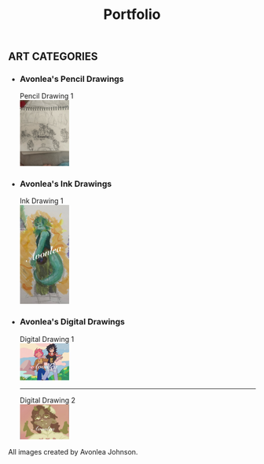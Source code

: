 <!--HERE IS THE DOCTYPE-->
<!DOCTYPE html>
<html lang="en">
<!--HERE IS THE HEAD-->
  <head>
    <title>Avonlea's Portfolio</title>
  </head>
<!--HERE IS THE BODY-->
<body>
  <!--HERE IS FIRST SEMANTIC ELEMENT-->
  <header>
    <!--HERE IS THE SECOND SEMANTIC ELEMENT-->
    <h1>Portfolio</h1>
  </header>
  <!--HERE IS THE THIRD SEMANTIC ELEMENT-->
  <main>
    <!--HERE IS THE LIST WITH 3 ITEMS-->
    <section>
      <h2>ART CATEGORIES</h2>
        <ul>
          <!--PENCIL-->
          <li>
            <h3>Avonlea's Pencil Drawings</h3>
            <p>Pencil Drawing 1<br>
            <a href="https://raw.githubusercontent.com/iteratingrachel/iteratingrachel.github.io/main/AvPencil1.jpg"><img src="https://raw.githubusercontent.com/iteratingrachel/iteratingrachel.github.io/main/AvPencil1.jpg" alt="Pencil Drawing 1" style="width:100px">
            </a>
            </p>
          </li>
         <!--INK-->
          <li>
            <h3>Avonlea's Ink Drawings</h3>
            <p>Ink Drawing 1<br>
            <a href="https://raw.githubusercontent.com/iteratingrachel/iteratingrachel.github.io/main/AvInk1.jpg"><img src="https://raw.githubusercontent.com/iteratingrachel/iteratingrachel.github.io/main/AvInk1.jpg" alt="Ink Drawing 1" style="width:100px"></a>
            </p>
          </li>  
          <!--DIGITAL-->
          <li>
            <h3>Avonlea's Digital Drawings</h3>
            <p>Digital Drawing 1<br> 
              <a  href="https://raw.githubusercontent.com/iteratingrachel/iteratingrachel.github.io/main/AvDigital1.jpg"><img src="https://raw.githubusercontent.com/iteratingrachel/iteratingrachel.github.io/main/AvDigital1.jpg" alt="Digital Drawing 1" style="width:100px"></a>
            </p>
            <hr>     
            <p>Digital Drawing 2<br>
            <a href="https://raw.githubusercontent.com/iteratingrachel/iteratingrachel.github.io/main/AvDigital2.jpg"><img src="https://raw.githubusercontent.com/iteratingrachel/iteratingrachel.github.io/main/AvDigital2.jpg" alt="Digital Drawing 2" style="width:100px"></a>
            </p>   
          </li>  
      </ul>
  </section>
  </main>
<footer> 
  <p>All images created by Avonlea Johnson.</p>
</footer>
</body>
</html>
